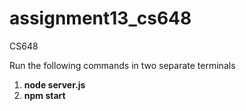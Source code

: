 # assignment13_cs648
 CS648

 Run the following commands in two separate terminals
1. **node server.js** 
2. **npm start**
